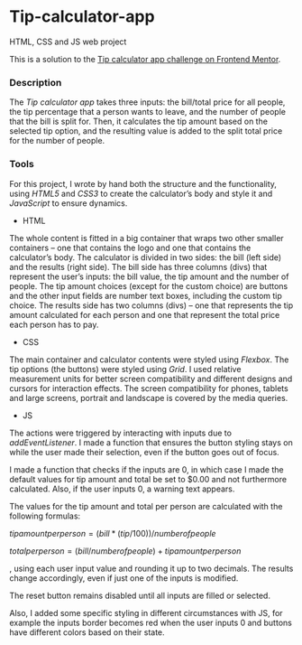 # Tip-calculator-app
HTML, CSS and JS web project

This is a solution to the [Tip calculator app challenge on Frontend Mentor](https://www.frontendmentor.io/challenges/tip-calculator-app-ugJNGbJUX).


### Description
The *Tip calculator app* takes three inputs: the bill/total price for all people, the tip percentage that a person wants to leave, and the number of people that the bill is split for. Then, it calculates the tip amount based on the selected tip option, and the resulting value is added to the split total price for the number of people.


### Tools
For this project, I wrote by hand both the structure and the functionality, using *HTML5* and *CSS3* to create the calculator’s body and style it and *JavaScript* to ensure dynamics.



-	HTML

The whole content is fitted in a big container that wraps two other smaller containers – one that contains the logo and one that contains the calculator’s body.
The calculator is divided in two sides: the bill (left side) and the results (right side). 
The bill side has three columns (divs) that represent the user’s inputs: the bill value, the tip amount and the number of people. The tip amount choices (except for the custom choice) are buttons and the other input fields are number text boxes, including the custom tip choice.
The results side has two columns (divs) – one that represents the tip amount calculated for each person and one that represent the total price each person has to pay.

-	CSS

The main container and calculator contents were styled using *Flexbox*. The tip options (the buttons) were styled using *Grid*. 
I used relative measurement units for better screen compatibility and different designs and cursors for interaction effects.
The screen compatibility for phones, tablets and large screens, portrait and landscape is covered by the media queries.

-	JS

The actions were triggered by interacting with inputs due to *addEventListener*. I made a function that ensures the button styling stays on while the user made their selection, even if the button goes out of focus.


I made a function that checks if the inputs are 0, in which case I made the default values for tip amount and total be set to $0.00 and not furthermore calculated. Also, if the user inputs 0, a warning text appears.


The values for the tip amount and total per person are calculated with the following formulas:

$tip amount per person = (bill * (tip / 100)) / number of people$

$total per person = (bill / number of people) + tip amount per person$

, using each user input value and rounding it up to two decimals. The results change accordingly, even if just one of the inputs is modified.


The reset button remains disabled until all inputs are filled or selected.


Also, I added some specific styling in different circumstances with JS, for example the inputs border becomes red when the user inputs 0 and buttons have different colors based on their state.
